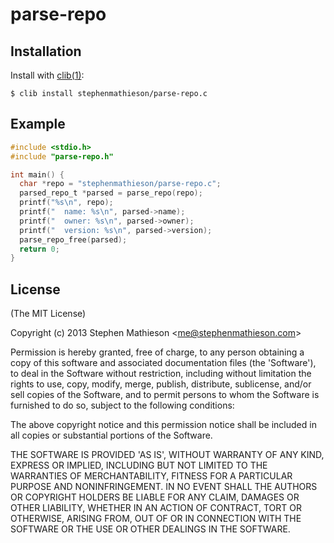 
# parse-repo

## Installation

  Install with [clib(1)](https://github.com/clibs/clib):

    $ clib install stephenmathieson/parse-repo.c

## Example

```c
#include <stdio.h>
#include "parse-repo.h"

int main() {
  char *repo = "stephenmathieson/parse-repo.c";
  parsed_repo_t *parsed = parse_repo(repo);
  printf("%s\n", repo);
  printf("  name: %s\n", parsed->name);
  printf("  owner: %s\n", parsed->owner);
  printf("  version: %s\n", parsed->version);
  parse_repo_free(parsed);
  return 0;
}
```

## License

(The MIT License)

Copyright (c) 2013 Stephen Mathieson &lt;me@stephenmathieson.com&gt;

Permission is hereby granted, free of charge, to any person obtaining
a copy of this software and associated documentation files (the
'Software'), to deal in the Software without restriction, including
without limitation the rights to use, copy, modify, merge, publish,
distribute, sublicense, and/or sell copies of the Software, and to
permit persons to whom the Software is furnished to do so, subject to
the following conditions:

The above copyright notice and this permission notice shall be
included in all copies or substantial portions of the Software.

THE SOFTWARE IS PROVIDED 'AS IS', WITHOUT WARRANTY OF ANY KIND,
EXPRESS OR IMPLIED, INCLUDING BUT NOT LIMITED TO THE WARRANTIES OF
MERCHANTABILITY, FITNESS FOR A PARTICULAR PURPOSE AND NONINFRINGEMENT.
IN NO EVENT SHALL THE AUTHORS OR COPYRIGHT HOLDERS BE LIABLE FOR ANY
CLAIM, DAMAGES OR OTHER LIABILITY, WHETHER IN AN ACTION OF CONTRACT,
TORT OR OTHERWISE, ARISING FROM, OUT OF OR IN CONNECTION WITH THE
SOFTWARE OR THE USE OR OTHER DEALINGS IN THE SOFTWARE.